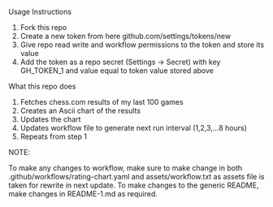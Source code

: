 Usage Instructions

1. Fork this repo
2. Create a new token from here github.com/settings/tokens/new
3. Give repo read write and workflow permissions to the token and store its value
4. Add the token as a repo secret (Settings -> Secret) with key GH_TOKEN_1 and value equal to token value stored above

What this repo does

1. Fetches chess.com results of my last 100 games
2. Creates an Ascii chart of the results
3. Updates the chart
4. Updates workflow file to generate next run interval (1,2,3,...8 hours)
5. Repeats from step 1

NOTE:

To make any changes to workflow, make sure to make change in both .github/workflows/rating-chart.yaml and assets/workflow.txt as assets file is taken for rewrite in next update.
To make changes to the generic README, make changes in README-1.md as required. 
